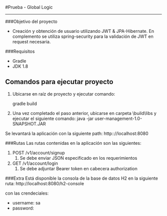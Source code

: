 #Prueba - Global Logic

---

###Objetivo del proyecto
- Creación y obtención de usuario utilizando JWT & JPA-Hibernate. En complemento se utiliza spring-security para la validación de JWT en request necesaria.

###Requisitos
- Gradle
- JDK 1.8

## Comandos para ejecutar proyecto
1. Ubicarse en raíz de proyecto y ejecutar comando:
   
    gradle build
2. Una vez completado el paso anterior, ubicarse en carpeta \build\libs y ejecutar el siguiente comando:
java -jar user-management-1.0-SNAPSHOT.JAR

Se levantará la aplicación con la siguiente path:
http:://localhost:8080

###Rutas
Las rutas contenidas en la aplicación son las siguientes:
1. POST /v1/account/signup
   1. Se debe enviar JSON especificado en los requerimientos
2. GET /v1/account/login
   1. Se debe adjuntar Bearer token en cabecera authorization

###Extra
Está disponible la consola de la base de datos H2 en la siguiente ruta:
http://localhost:8080/h2-console

con las crendeciales:
- username: sa
- password: <sin password>